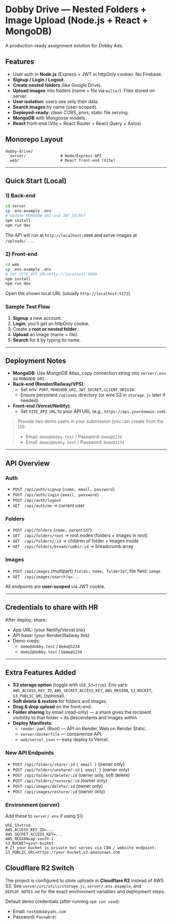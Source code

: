 # Dobby Drive — Nested Folders + Image Upload (Node.js + React + MongoDB)

A production-ready assignment solution for Dobby Ads.

## Features
- User auth in **Node.js** (Express + JWT in httpOnly cookie). No Firebase.
- **Signup / Login / Logout**.
- **Create nested folders** (like Google Drive).
- **Upload images** into folders (name + file via `multer`). Files stored on server.
- **User isolation**: users see only their data.
- **Search images** by name (user-scoped).
- **Deployed-ready**: clean CORS, envs, static file serving.
- **MongoDB** with Mongoose models.
- **React** front-end (Vite + React Router + React Query + Axios).

## Monorepo Layout
```
dobby-drive/
  server/               # Node/Express API
  web/                  # React front-end (Vite)
```

---

## Quick Start (Local)

### 1) Back-end
```bash
cd server
cp .env.example .env
# Update MONGODB_URI and JWT_SECRET
npm install
npm run dev
```
The API will run at `http://localhost:4000` and serve images at `/uploads/...`.

### 2) Front-end
```bash
cd web
cp .env.example .env
# Set VITE_API_URL=http://localhost:4000
npm install
npm run dev
```
Open the shown local URL (usually `http://localhost:5173`).

### Sample Test Flow
1. **Signup** a new account.
2. **Login**; you'll get an httpOnly cookie.
3. Create a **root or nested folder**.
4. **Upload** an image (name + file).
5. **Search** for it by typing its name.

---

## Deployment Notes

- **MongoDB**: Use MongoDB Atlas, copy connection string into `server/.env` as `MONGODB_URI`.
- **Back-end (Render/Railway/VPS)**:
  - Set env: `PORT`, `MONGODB_URI`, `JWT_SECRET`, `CLIENT_ORIGIN`.
  - Ensure persistent `/uploads` directory (or wire S3 in `storage.js` later if needed).
- **Front-end (Vercel/Netlify)**:
  - Set `VITE_API_URL` to your API URL (e.g., `https://api.yourdomain.com`).

> Provide two demo users in your submission (you can create from the UI):  
> - Email: `demo@dobby.test` / Password: `Demo@1234`  
> - Email: `demo2@dobby.test` / Password: `Demo@1234`

---

## API Overview

### Auth
- `POST /api/auth/signup`  `{name, email, password}`
- `POST /api/auth/login`   `{email, password}`
- `POST /api/auth/logout`
- `GET  /api/auth/me`      -> current user

### Folders
- `POST /api/folders`      `{name, parentId?}`
- `GET  /api/folders/root` -> root nodes (folders + images in root)
- `GET  /api/folders/:id`  -> children of folder + images inside
- `GET  /api/folders/breadcrumbs/:id` -> breadcrumb array

### Images
- `POST /api/images` (multipart) `fields: name, folderId?`, file field: `image`
- `GET  /api/images/search?q=...`

All endpoints are **user-scoped** via JWT cookie.

---

## Credentials to share with HR
After deploy, share:
- App URL: (your Netlify/Vercel link)
- API base: (your Render/Railway link)
- Demo creds:
  - `demo@dobby.test` / `Demo@1234`
  - `demo2@dobby.test` / `Demo@1234`


---

## Extra Features Added
- **S3 storage option** (toggle with `USE_S3=true`). Env vars: `AWS_ACCESS_KEY_ID`, `AWS_SECRET_ACCESS_KEY`, `AWS_REGION`, `S3_BUCKET`, `S3_PUBLIC_URL` (optional).
- **Soft delete & restore** for folders and images.
- **Drag & drop upload** on the front-end.
- **Folder sharing** by email (read-only) — a share gives the recipient visibility to that folder + its descendants and images within.
- **Deploy Manifests**:
  - `render.yaml` (Root) — API on Render, Web on Render Static.
  - `server/Dockerfile` — containerize API.
  - `web/vercel.json` — easy deploy to Vercel.

### New API Endpoints
- `POST /api/folders/share/:id`  `{ email }` (owner only)
- `POST /api/folders/unshare/:id`  `{ email }` (owner only)
- `POST /api/folders/delete/:id`  (owner only, soft delete)
- `POST /api/folders/restore/:id` (owner only)
- `POST /api/images/delete/:id`   (owner only)
- `POST /api/images/restore/:id`  (owner only)

### Environment (server)
Add these to `server/.env` if using S3:
```
USE_S3=true
AWS_ACCESS_KEY_ID=...
AWS_SECRET_ACCESS_KEY=...
AWS_REGION=ap-south-1
S3_BUCKET=your-bucket
# If your bucket is private but serves via CDN / website endpoint:
S3_PUBLIC_URL=https://your-bucket.s3.amazonaws.com
```


## Cloudflare R2 Switch

The project is configured to store uploads in **Cloudflare R2** instead of AWS S3.
See `server/src/utils/storage.js`, `server/.env.example`, and `DEPLOY_NOTES.md`
for the exact environment variables and deployment steps.

Default demo credentials (after running `npm run seed`):

- Email: `test@dobbyads.com`
- Password: `Passw0rd!`
